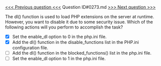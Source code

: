 [<<< Previous question <<<](0272.md)  Question ID#0273.md  [>>> Next question >>>](0274.md) 

The dl() function is used to load PHP extensions on the server at runtime. However, you want to disable it due to some security issue. Which of the following actions will you perform to accomplish the task?

- [x] Set the enable_dl option to 0 in the php.ini file.
- [x] Add the dl() function in the disable_functions list in the PHP.ini configuration file.
- [ ] Add the dl() function in the blocked_functions() list in the php.ini file.
- [ ] Set the enable_dl option to 1 in the php.ini file.
